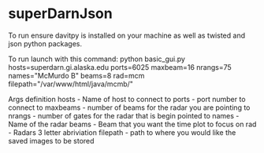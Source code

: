 # superDarnJson

To run ensure davitpy is installed on your machine as well as twisted and json python packages.

To run launch with this command:
python basic_gui.py hosts=superdarn.gi.alaska.edu ports=6025 maxbeam=16 nrangs=75 names="McMurdo B" beams=8 rad=mcm filepath="/var/www/html/java/mcmb/"

Args definition
hosts - Name of host to connect to
ports - port number to connect to
maxbeams - number of beams for the radar you are pointing to
nrangs - number of gates for the radar that is begin pointed to
names - Name of the radar
beams - Beam that you want the time plot to focus on
rad - Radars 3 letter abriviation
filepath - path to where you would like the saved images to be stored

